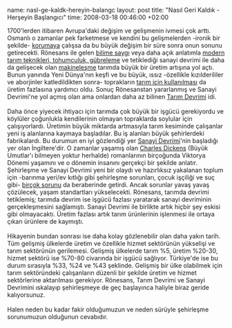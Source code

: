 name: nasl-ge-kaldk-hereyin-balangc
layout: post
title: "Nasıl Geri Kaldık - Herşeyin Başlangıcı"
time: 2008-03-18 00:46:00 +02:00

1700'lerden itibaren Avrupa'daki değişim ve gelişmenin ivmesi çok arttı. Osmanlı o zamanlar pek farketmese ve kendini bu gelişmelerden -ironik bir şekilde-  <a href="http://tr.wikipedia.org/wiki/T%C3%BCrkiye%27de_matbaac%C4%B1l%C4%B1k">korumaya</a> çalışsa da bu büyük değişim bir süre sonra onun sonunu getirecekti. Rönesans ile gelen <a href="http://en.wikipedia.org/wiki/Renaissance#Science">bilime saygı</a> veya daha açık anlatımla <a href="http://en.wikipedia.org/wiki/Agriculture#Modern_era">modern tarım teknikleri, tohumculuk, gübreleme</a> ve tetiklediği sanayi devrimi ile daha da gelişecek olan <a href="http://en.wikipedia.org/wiki/British_Agricultural_Revolution#Mechanization">makineleşme</a> tarımda büyük bir üretim artışına yol açtı. Bunun yanında Yeni Dünya'nın keşfi ve bu büyük, ıssız -özellikle kızılderililer ve aborjinler katledildikten sonra- toprakların <a href="http://en.wikipedia.org/wiki/Colonialism">tarım için kullanılması</a> da üretim fazlasına yardımcı oldu. Sonuç Rönesanstan yararlanmış ve Sanayi Devrimi'ne yol açmış olan ama onlardan daha az bilinen <a href="http://en.wikipedia.org/wiki/British_Agricultural_Revolution">Tarım Devrimi</a> idi.<br /><br />Daha önce yiyecek ihtiyacı için tarımda çok büyük bir işgücü gerekiyordu ve köylüler çoğunlukla kendilerinin olmayan topraklarda soylular için çalışıyorlardı. Üretimin büyük miktarda artmasıyla tarım kesiminde çalışanlar yeni iş alanlarına kaymaya başladılar. Bu iş alanları büyük şehirlerdeki fabrikalardı. Bu durumun en iyi gözlendiği yer <a href="http://en.wikipedia.org/wiki/Industrial_revolution">Sanayi Devrimi</a>'nin başladığı yer olan İngiltere'dir. O zamanlar yaşamış olan <a href="http://en.wikipedia.org/wiki/Charles_Dickens">Charles Dickens</a> (Büyük Umutlar'ı bilmeyen yoktur herhalde) romanlarının birçoğunda Viktorya Dönemi yaşamını ve o dönemin insanını gerçekçi bir şekilde anlatır. Şehirleşme ve Sanayi Devrimi yeni bir olaydı ve hazırlıksız yakalanan toplum için -barınma yeri/ev kıtlığı gibi şehirleşme sorunları, çocuk işçiliği ve suç gibi- <a href="http://en.wikipedia.org/wiki/Industrial_revolution#Social_effects">birçok sorunu</a> da beraberinde getirdi. Ancak sorunlar yavaş yavaş çözülecek, yaşam standartları yükselecekti. Rönesans, tarımda devrimi tetiklemiş; tarımda devrim ise işgücü fazlası yaratarak sanayi devriminin gerçekleşmesini sağlamıştı. Sanayi Devrimi ile birlikte artık hiçbir şey eskisi gibi olmayacaktı. Üretim fazlası artık tarım ürünlerinin işlenmesi ile ortaya çıkan ürünlere de kaymıştı.<br /><br />Hikayenin bundan sonrası ise daha kolay gözlenebilir olan daha yakın tarih. Tüm gelişmiş ülkelerde üretim ve özellikle hizmet sektörünün yükselişi ve tarım sektörünün gerilemesi. Gelişmiş ülkelerde tarım %5, üretim %20-30, hizmet sektörü ise %70-80 civarında bir işgücü sağlıyor. Türkiye'de ise bu durum sırasıyla %33, %24 ve %43 şeklinde. Gelişmiş bir ülke olabilmek için tarım sektöründeki çalışanların düzenli bir şekilde üretim ve hizmet sektörlerine aktarılması gerekiyor. Rönesans, Tarım Devrimi ve Sanayi Devrimini ıskalayıp şehirleşmeye de geç başlayınca haliyle biraz geride kalıyorsunuz.<br /><br />Halen neden bu kadar fakir olduğumuzun ve neden sürüyle şehirleşme sorunumuzun olduğunun cevabıdır.
